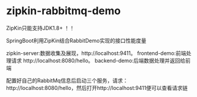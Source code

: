 # zipkin-rabbitmq-demo

ZipKin只能支持JDK1.8+ ！！

SpringBoot利用ZipKin结合RabbitDemo实现的接口性能度量

zipkin-server:数据收集及展现，http://localhost:9411。
frontend-demo:前端处理请求 http://localhost:8080/hello。
backend-demo:后端数据处理并返回给前端

配置好自己的RabbitMq信息后启动三个服务，请求：http://localhost:8080/hello，然后打开http://localhost:9411便可以查看请求链
